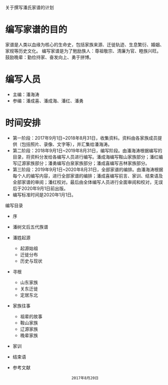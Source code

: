 


关于撰写潘氏家谱的计划
# 编写家谱的目的
家谱是人类以血缘为核心的生命史，包括家族来源、迁徙轨迹、生息繁衍、婚姻、家规等历史文化。
编写家谱是为了勉励族人：尊祖敬宗、清廉为官、睦族兴旺。
鼓励晚辈：勤俭持家、奋发向上、勇于拼博。
# 编写人员  
* 主编：潘海涛
* 参编：潘成喜、潘成海、潘红、潘勇

# 时间安排 
* 第一阶段：2017年9月1日~2018年8月31日，收集资料。资料由各家族成员提供（包括照片、录像、文字等），并汇集给潘海涛。
* 第二阶段：2018年9月1日~2019年8月31日，编写阶段。由潘海涛根据编写的目录，将资料分发给各编写人员进行编写。潘成海编写鞍山家族部分；潘红编写辽源家族部分；潘勇编写白泉家族部分；潘成喜编写吉林家族部分。
* 第三阶段：2019年9月1日~2020年8月31日，全部家谱的编排。由潘海涛根据每个人的编写内容，进行全部家谱的编排；潘成喜编写前言、家训、结束语及全部家谱的审阅；潘红校对。最后由全体编写人员进行全面审阅和校对，无误后于2020年9月1日前出版。
* 编写标准时间是2020年1月1日。

编写目录
* 序
* 潘树文后五代族谱
* 潘姓起源
    * 起源始祖
    * 迁徙分布
    * 历史与现状
* 寻根
    * 山东家族
    * 关东迁徙
    * 定居东北       
* 家族往事
    * 祖辈的故事
    * 鞍山家族
    * 辽源家族
    * 晚辈家族
* 家训
* 结束语
* 参考文献   
     

                                2017年8月20日
